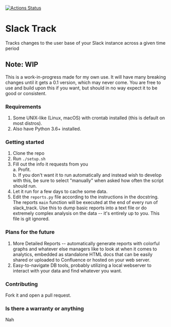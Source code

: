 [![Actions Status](https://github.com/bhimesuber/slack_track/workflows/Tests/badge.svg)](https://github.com/bhimesuber/slack_track/actions)

# Slack Track
Tracks changes to the user base of your Slack instance across a given time period

## Note: WIP
This is a work-in-progress made for my own use. It will have many breaking changes until it gets a 0.1 version, which may never come.
You are free to use and build upon this if you want, but should in no way expect it to be good or consistent.

### Requirements
1. Some UNIX-like (Linux, macOS) with crontab installed (this is default on most distros).  
2. Also have Python 3.6+ installed.


### Getting started
1. Clone the repo  
2. Run `./setup.sh`  
3. Fill out the info it requests from you  
  a. Profit.  
  b. If you don't want it to run automatically and instead wish to develop with this, be sure to select "manually" when
asked how often the script should run. 
4. Let it run for a few days to cache some data. 
5. Edit the `reports.py` file according to the instructions in the docstring. The reports `main` function will be executed 
at the end of every run of slack_track. Use this to dump basic reports into a text file or do extremely complex analysis on
the data -- it's entirely up to you. This file is git ignored.


### Plans for the future
1. More Detailed Reports -- automatically generate reports with colorful graphs and whatever else managers like to look 
at when it comes to analytics, embedded as standalone HTML docs that can be easily shared or uploaded to Confluence or hosted
on your web server.
2. Easy-to-navigate DB tools, probably utilizing a local webserver to interact with your data and find whatever you want. 


### Contributing
Fork it and open a pull request.


### Is there a warranty or anything
Nah


